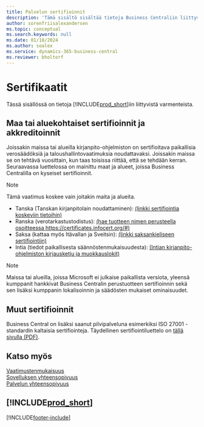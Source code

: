 ```yaml
---
title: Palvelun sertifioinnit
description: 'Tämä sisältö sisältää tietoja Business Centraliin liittyvistä sertifikaateista, kuten aluekohtaisista sertifikaateista ja akkreditoinneista.'
author: sorenfriisalexandersen
ms.topic: conceptual
ms.search.keywords: null
ms.date: 01/18/2024
ms.author: soalex
ms.service: dynamics-365-business-central
ms.reviewer: bholtorf
---
```


# <a name="certifications"></a>Sertifikaatit

Tässä sisällössä on tietoja [!INCLUDE[prod_short](../includes/prod_short.md)]iin liittyvistä varmenteista.  

## <a name="countryregion-specific-certifications-and-accreditations"></a>Maa tai aluekohtaiset sertifioinnit ja akkreditoinnit

Joissakin maissa tai alueilla kirjanpito-ohjelmiston on sertifioitava paikallisia verosäädöksiä ja taloushallintovaatimuksia noudattavaksi. Joissakin maissa se on tehtävä vuosittain, kun taas toisissa riittää, että se tehdään kerran. Seuraavassa luettelossa on mainittu maat ja alueet, joissa Business Centralilla on kyseiset sertifioinnit.

> [!NOTE]
> Tämä vaatimus koskee vain joitakin maita ja alueita.

- Tanska (Tanskan kirjanpitolain noudattaminen): [(linkki sertifiointia koskeviin tietoihin)](../localfunctionality/denmark/compliance-denmark.md)
- Ranska (verotarkastustodistus): [(hae tuotteen nimen perusteella osoitteessa https://certificates.infocert.org/#)](https://certificates.infocert.org/#)  
- Saksa (kattaa myös Itävallan ja Sveitsin): [(linkki saksankieliseen sertifiointiin)](https://swb.bdo.de/certificate/MS_D365BC_PS_880_DE_2018)
- Intia (tiedot paikallisesta säännöstenmukaisuudesta): [(Intian kirjanpito-ohjelmiston kirjausketju ja muokkauslokit)](../localfunctionality/india/india-audit-trail-edit-logs-accounting-software.md)

> [!NOTE]  
> Maissa tai alueilla, joissa Microsoft ei julkaise paikallista versiota, yleensä kumppanit hankkivat Business Centralin perustuotteen sertifioinnin sekä sen lisäksi kumppanin lokalisoinnin ja säädösten mukaiset ominaisuudet.

## <a name="other-certifications"></a>Muut sertifioinnit

Business Central on lisäksi saanut pilvipalveluna esimerkiksi ISO 27001 -standardin kaltaisia sertifiointeja. Täydellinen sertifiointiluettelo on [tällä sivulla (PDF)](https://aka.ms/d365-compliance-list).

## <a name="see-also"></a>Katso myös

[Vaatimustenmukaisuus](compliance-overview.md)  
[Sovelluksen yhteensopivuus](compliance-application-compliance.md)  
[Palvelun yhteensopivuus](compliance-service-compliance.md)  

## [!INCLUDE[prod_short](../includes/free_trial_md.md)]  


[!INCLUDE[footer-include](../includes/footer-banner.md)]

